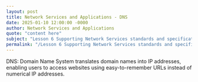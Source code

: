 ```yaml
---
layout: post
title: Network Services and Applications - DNS
date: 2025-01-10 12:00:00 -0000
author: Network Services and Applications
quote: "content here"
subject: "Lesson 6 Supporting Network Services standards and specifications"
permalink: "/Lesson 6 Supporting Network Services standards and specifications/Network Services and Applications/Network Services and Applications - DNS"
---
```


DNS: Domain Name System translates domain names into IP addresses, enabling users to access websites using easy-to-remember URLs instead of numerical IP addresses.
